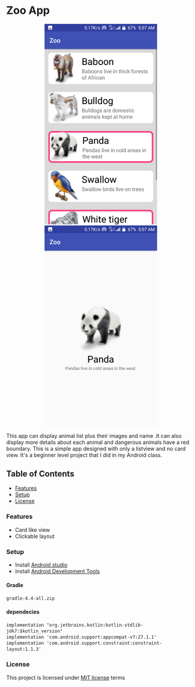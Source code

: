 # Zoo App
<p align ="center">
  <img src="./images/zoo1.png" width="300" /> 
 <img src="./images/zoo2.png" width="300" /> 
</p>

This app can display animal list plus their images and name
.It can also display more details about each animal and 
dangerous animals have a red boundary. This is a simple 
app designed with only a listview and no card view. It's a beginner level project
that I did in my Android class.

## Table of Contents
* [Features](#features)
* [Setup](#setup)
* [License](#license)
### Features
* Card like view
* Clickable layout 
### Setup
* Install [Android studio](https://developer.android.com/studio)
* Install [Android Development Tools](https://docs.oracle.com/en/middleware/developer-tools/jet/tutorials/jetma/index.html)
#### Gradle
    gradle-4.4-all.zip
#### dependecies
    implementation "org.jetbrains.kotlin:kotlin-stdlib-jdk7:$kotlin_version"
    implementation 'com.android.support:appcompat-v7:27.1.1'
    implementation 'com.android.support.constraint:constraint-layout:1.1.3'
### License
This project is licensed under [MIT license](./LICENSE) terms
